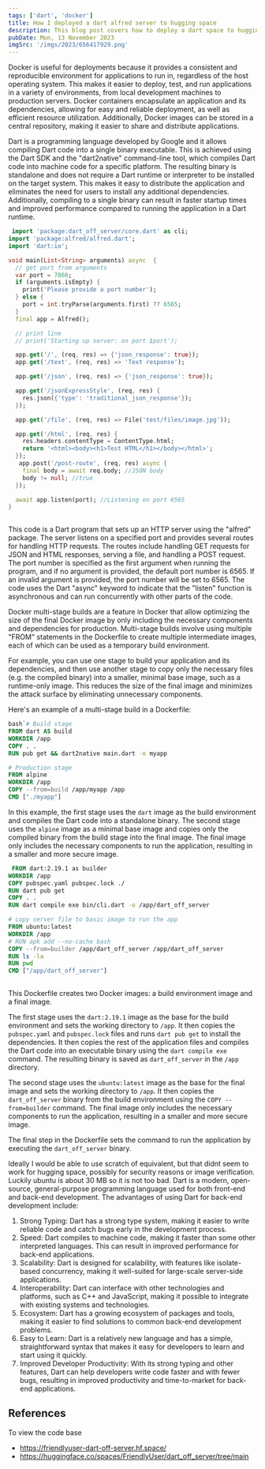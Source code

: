 ```yaml
---
tags: ['dart', 'docker']
title: How I deployed a dart alfred server to hugging space
description: This blog post covers how to deploy a dart space to hugging space using docker spaces.
pubDate: Mon, 13 November 2023
imgSrc: '/imgs/2023/656417929.png'
---
```

Docker is useful for deployments because it provides a consistent and reproducible environment for applications to run in, regardless of the host operating system. This makes it easier to deploy, test, and run applications in a variety of environments, from local development machines to production servers. Docker containers encapsulate an application and its dependencies, allowing for easy and reliable deployment, as well as efficient resource utilization. Additionally, Docker images can be stored in a central repository, making it easier to share and distribute applications.


Dart is a programming language developed by Google and it allows compiling Dart code into a single binary executable. This is achieved using the Dart SDK and the "dart2native" command-line tool, which compiles Dart code into machine code for a specific platform. The resulting binary is standalone and does not require a Dart runtime or interpreter to be installed on the target system. This makes it easy to distribute the application and eliminates the need for users to install any additional dependencies. Additionally, compiling to a single binary can result in faster startup times and improved performance compared to running the application in a Dart runtime.


```dart 
 import 'package:dart_off_server/core.dart' as cli;
import 'package:alfred/alfred.dart';
import 'dart:io';

void main(List<String> arguments) async  {
  // get port from arguments
  var port = 7860;
  if (arguments.isEmpty) {
    print('Please provide a port number');
  } else {
    port = int.tryParse(arguments.first) ?? 6565;
  }
  final app = Alfred();

  // print line
  // print('Starting up server: on port $port');

  app.get('/', (req, res) => {'json_response': true});
  app.get('/text', (req, res) => 'Text response');

  app.get('/json', (req, res) => {'json_response': true});

  app.get('/jsonExpressStyle', (req, res) {
    res.json({'type': 'traditional_json_response'});
  });

  app.get('/file', (req, res) => File('test/files/image.jpg'));

  app.get('/html', (req, res) {
    res.headers.contentType = ContentType.html;
    return '<html><body><h1>Test HTML</h1></body></html>';
  });
   app.post('/post-route', (req, res) async {
    final body = await req.body; //JSON body
    body != null; //true
  });

  await app.listen(port); //Listening on port 6565
}
 
 ```

This code is a Dart program that sets up an HTTP server using the "alfred" package. The server listens on a specified port and provides several routes for handling HTTP requests. The routes include handling GET requests for JSON and HTML responses, serving a file, and handling a POST request. The port number is specified as the first argument when running the program, and if no argument is provided, the default port number is 6565. If an invalid argument is provided, the port number will be set to 6565. The code uses the Dart "async" keyword to indicate that the "listen" function is asynchronous and can run concurrently with other parts of the code.


Docker multi-stage builds are a feature in Docker that allow optimizing the size of the final Docker image by only including the necessary components and dependencies for production. Multi-stage builds involve using multiple "FROM" statements in the Dockerfile to create multiple intermediate images, each of which can be used as a temporary build environment.

For example, you can use one stage to build your application and its dependencies, and then use another stage to copy only the necessary files (e.g. the compiled binary) into a smaller, minimal base image, such as a runtime-only image. This reduces the size of the final image and minimizes the attack surface by eliminating unnecessary components.

Here's an example of a multi-stage build in a Dockerfile:


```dockerfile
bash`# Build stage
FROM dart AS build
WORKDIR /app
COPY . .
RUN pub get && dart2native main.dart -o myapp

# Production stage
FROM alpine
WORKDIR /app
COPY --from=build /app/myapp /app
CMD ["./myapp"]
```

In this example, the first stage uses the `dart` image as the build environment and compiles the Dart code into a standalone binary. The second stage uses the `alpine` image as a minimal base image and copies only the compiled binary from the build stage into the final image. The final image only includes the necessary components to run the application, resulting in a smaller and more secure image.


```dockerfile 
 FROM dart:2.19.1 as builder
WORKDIR /app
COPY pubspec.yaml pubspec.lock ./
RUN dart pub get 
COPY . .
RUN dart compile exe bin/cli.dart -o /app/dart_off_server

# copy server file to basic image to run the app
FROM ubuntu:latest
WORKDIR /app
# RUN apk add --no-cache bash
COPY --from=builder /app/dart_off_server /app/dart_off_server
RUN ls -la
RUN pwd
CMD ["/app/dart_off_server"]
 
 ```

This Dockerfile creates two Docker images: a build environment image and a final image.

The first stage uses the `dart:2.19.1` image as the base for the build environment and sets the working directory to `/app`. It then copies the `pubspec.yaml` and `pubspec.lock` files and runs `dart pub get` to install the dependencies. It then copies the rest of the application files and compiles the Dart code into an executable binary using the `dart compile exe` command. The resulting binary is saved as `dart_off_server` in the `/app` directory.

The second stage uses the `ubuntu:latest` image as the base for the final image and sets the working directory to `/app`. It then copies the `dart_off_server` binary from the build environment using the `COPY --from=builder` command. The final image only includes the necessary components to run the application, resulting in a smaller and more secure image.

The final step in the Dockerfile sets the command to run the application by executing the `dart_off_server` binary.


Ideally I would be able to use scratch of equivalent, but that didnt seem to work for hugging space, possibly for security reasons or image verification. Luckily ubuntu is about 30 MB so it is not too bad.
Dart is a modern, open-source, general-purpose programming language used for both front-end and back-end development. The advantages of using Dart for back-end development include:

1. Strong Typing: Dart has a strong type system, making it easier to write reliable code and catch bugs early in the development process.
2. Speed: Dart compiles to machine code, making it faster than some other interpreted languages. This can result in improved performance for back-end applications.
3. Scalability: Dart is designed for scalability, with features like isolate-based concurrency, making it well-suited for large-scale server-side applications.
4. Interoperability: Dart can interface with other technologies and platforms, such as C++ and JavaScript, making it possible to integrate with existing systems and technologies.
5. Ecosystem: Dart has a growing ecosystem of packages and tools, making it easier to find solutions to common back-end development problems.
6. Easy to Learn: Dart is a relatively new language and has a simple, straightforward syntax that makes it easy for developers to learn and start using it quickly.
7. Improved Developer Productivity: With its strong typing and other features, Dart can help developers write code faster and with fewer bugs, resulting in improved productivity and time-to-market for back-end applications.

## References

To view the code base

* https://friendlyuser-dart-off-server.hf.space/
* https://huggingface.co/spaces/FriendlyUser/dart_off_server/tree/main